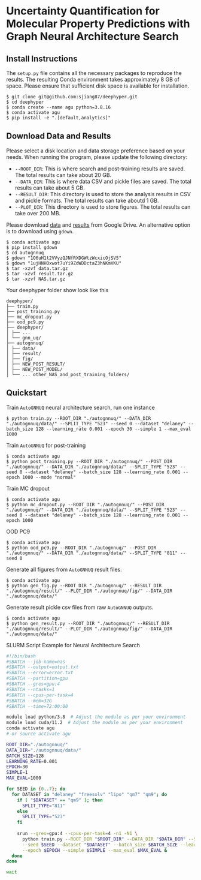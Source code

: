 
# Uncertainty Quantification for Molecular Property Predictions with Graph Neural Architecture Search


## Install Instructions

The `setup.py` file contains all the necessary packages to reproduce the results. The resulting Conda environment takes approximately 8 GB of space. Please ensure that sufficient disk space is available for installation.

```console
$ git clone git@github.com:sjiang87/deephyper.git
$ cd deephyper
$ conda create --name agu python=3.8.16
$ conda activate agu
$ pip install -e ".[default,analytics]"
```

## Download Data and Results
Please select a disk location and data storage preference based on your needs. When running the program, please update the following directory:
- `--ROOT_DIR`: This is where search and post-training results are saved. The total results can take about 20 GB.
- `--DATA_DIR`: This is where data CSV and pickle files are saved. The total results can take about 5 GB.
- `--RESULT_DIR`: This directory is used to store the analysis results in CSV and pickle formats. The total results can take aboutd 1 GB.
- `--PLOT_DIR`: This directory is used to store figures. The total results can take over 200 MB.

Please download [data](https://drive.google.com/file/d/1O6uH1t2VVyzQJNfRXDGWtzWcxicOjSV5/view?usp=sharing) and [results](https://drive.google.com/file/d/1ujHNHOxwot7uYi9ZdWDDctaZ3hNKmVKU/view?usp=sharing) from Google Drive. An alternative option is to download using `gdown`.

```console
$ conda activate agu
$ pip install gdown
$ cd autognnuq
$ gdown "1O6uH1t2VVyzQJNfRXDGWtzWcxicOjSV5"
$ gdown "1ujHNHOxwot7uYi9ZdWDDctaZ3hNKmVKU"
$ tar -xzvf data.tar.gz
$ tar -xzvf result.tar.gz
$ tar -xzvf NAS.tar.gz

```

Your deephyper folder show look like this
```
deephyper/
├── train.py
├── post_training.py
├── mc_dropout.py
├── ood_pc9.py
├── deephyper/
│ ├── ...
│ └── gnn_uq/
├── autognnuq/
│ ├── data/
│ ├── result/
│ ├── fig/
│ ├── NEW_POST_RESULT/
│ ├── NEW_POST_MODEL/
│ └── ... other_NAS_and_post_training_folders/
```

## Quickstart

Train `AutoGNNUQ` neural architecture search, run one instance
```console
$ python train.py --ROOT_DIR "./autognnuq/" --DATA_DIR "./autognnuq/data/" --SPLIT_TYPE "523" --seed 0 --dataset "delaney" --batch_size 128 --learning_rate 0.001 --epoch 30 --simple 1 --max_eval 1000
```


Train `AutoGNNUQ` for post-training
```console
$ conda activate agu
$ python post_training.py --ROOT_DIR "./autognnuq/" --POST_DIR "./autognnuq/" --DATA_DIR "./autognnuq/data/" --SPLIT_TYPE "523" --seed 0 --dataset "delaney" --batch_size 128 --learning_rate 0.001 --epoch 1000 --mode "normal"
```

Train MC dropout
```console
$ conda activate agu
$ python mc_dropout.py --ROOT_DIR "./autognnuq/" --POST_DIR "./autognnuq/" --DATA_DIR "./autognnuq/data/" --SPLIT_TYPE "523" --seed 0 --dataset "delaney" --batch_size 128 --learning_rate 0.001 --epoch 1000
```

OOD PC9
```console
$ conda activate agu
$ python ood_pc9.py --ROOT_DIR "./autognnuq/" --POST_DIR "./autognnuq/" --DATA_DIR "./autognnuq/data/" --SPLIT_TYPE "811" --seed 0
```

Generate all figures from `AutoGNNUQ` result files.
```console
$ conda activate agu
$ python gen_fig.py --ROOT_DIR "./autognnuq/" --RESULT_DIR "./autognnuq/result/" --PLOT_DIR "./autognnuq/fig/" --DATA_DIR "./autognnuq/data/"
```

Generate result pickle csv files from raw `AutoGNNUQ` outputs.
```console
$ conda activate agu
$ python gen_result.py --ROOT_DIR "./autognnuq/" --RESULT_DIR "./autognnuq/result/" --PLOT_DIR "./autognnuq/fig/" --DATA_DIR "./autognnuq/data/"
```



SLURM Script Example for Neural Architecture Search
```bash
#!/bin/bash
#SBATCH --job-name=nas
#SBATCH --output=output.txt
#SBATCH --error=error.txt
#SBATCH --partition=gpu
#SBATCH --gres=gpu:4
#SBATCH --ntasks=1
#SBATCH --cpus-per-task=4
#SBATCH --mem=32G
#SBATCH --time=72:00:00

module load python/3.8  # Adjust the module as per your environment
module load cuda/11.2  # Adjust the module as per your environment
conda activate agu
# or source activate agu

ROOT_DIR="./autognnuq/"
DATA_DIR="./autognnuq/data/"
BATCH_SIZE=128
LEARNING_RATE=0.001
EPOCH=30
SIMPLE=1
MAX_EVAL=1000

for SEED in {0..7}; do
  for DATASET in "delaney" "freesolv" "lipo" "qm7" "qm9"; do
    if [ "$DATASET" == "qm9" ]; then
      SPLIT_TYPE="811"
    else
      SPLIT_TYPE="523"
    fi
    
    srun --gres=gpu:4 --cpus-per-task=4 -n1 -N1 \
      python train.py --ROOT_DIR "$ROOT_DIR" --DATA_DIR "$DATA_DIR" --SPLIT_TYPE "$SPLIT_TYPE" \
      --seed $SEED --dataset "$DATASET" --batch_size $BATCH_SIZE --learning_rate $LEARNING_RATE \
      --epoch $EPOCH --simple $SIMPLE --max_eval $MAX_EVAL &
  done
done

wait

```

<!-- [![Open In Colab](https://colab.research.google.com/assets/colab-badge.svg)](https://colab.research.google.com/github/deephyper/tutorials/blob/main/tutorials/colab/DeepHyper_101.ipynb)

The black-box function named `run` is defined by taking an input job named `job` which contains the different variables to optimize `job.parameters`. Then the run-function is bound to an `Evaluator` in charge of distributing the computation of multiple evaluations. Finally, a Bayesian search named `CBO` is created and executed to find the values of config which **MAXIMIZE** the return value of `run(job)`. -->


<!-- ## How do I learn more?

* Documentation: <https://deephyper.readthedocs.io>

* GitHub repository: <https://github.com/deephyper/deephyper>

* Blog: <https://deephyper.github.io>

## Contributions

Find the list of contributors on the [DeepHyper Authors](https://deephyper.github.io/aboutus) page of the Documentation.

## Citing DeepHyper

If you wish to cite the Software, please use the following:

```
@misc{deephyper_software,
    title = {"DeepHyper: A Python Package for Scalable Neural Architecture and Hyperparameter Search"},
    author = {Balaprakash, Prasanna and Egele, Romain and Salim, Misha and Maulik, Romit and Vishwanath, Venkat and Wild, Stefan and others},
    organization = {DeepHyper Team},
    year = 2018,
    url = {https://github.com/deephyper/deephyper}
} 
```

Find all our publications on the [Research & Publication](https://deephyper.github.io/papers) page of the Documentation. -->

